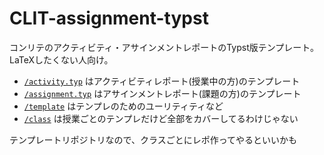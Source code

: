 # CLIT-assignment-typst

コンリテのアクティビティ・アサインメントレポートのTypst版テンプレート。LaTeXしたくない人向け。

- [`/activity.typ`](./activity.typ) はアクティビティレポート(授業中の方)のテンプレート
- [`/assignment.typ`](./assignment.typ) はアサインメントレポート(課題の方)のテンプレート
- [`/template`](./template) はテンプレのためのユーリティティなど
- [`/class`](./class) は授業ごとのテンプレだけど全部をカバーしてるわけじゃない

テンプレートリポジトリなので、クラスごとにレポ作ってやるといいかも